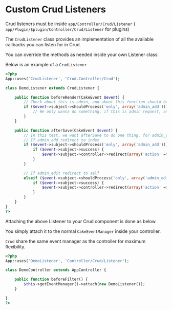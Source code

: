 # Custom Crud Listeners

Crud listeners must be inside `app/Controller/Crud/Listener` ( `app/Plugin/$plugin/Controller/Crud/Listener` for plugins)

The `CrudListener` class provides an implementation of all the available callbacks you can listen for in Crud.

You can override the methods as needed inside your own Listener class.

Below is an example of a `CrudListener`

```php
<?php
App::uses('CrudListener', 'Crud.Controller/Crud');

class DemoListener extends CrudListener {

	public function beforeRender(CakeEvent $event) {
		// Check about this is admin, and about this function should be process for this action
		if ($event->subject->shouldProcess('only', array('admin_add'))) {
			// We only wanna do something, if this is admin request, and only for "admin_add"
		}
	}

	public function afterSave(CakeEvent $event) {
		// In this test, we want afterSave to do one thing, for admin_add and another for admin_edit
		// If admin_add redirect to index
		if ($event->subject->shouldProcess('only', array('admin_add'))) {
			if ($event->subject->success) {
				$event->subject->controller->redirect(array('action' => 'index'));
			}
		}

		// If admin_edit redirect to self
		elseif ($event->subject->shouldProcess('only', array('admin_edit'))) {
			if ($event->subject->success) {
				$event->subject->controller->redirect(array('action' => 'edit', $id));
			}
		}
	}
}
?>
```

Attaching the above Listener to your Crud component is done as below.

You simply attach it to the normal `CakeEventManager` inside your controller.

`Crud` share the same event manager as the controller for maximum flexibility.

```php
<?php
App::uses('DemoListener', 'Controller/Crud/Listener');

class DemoController extends AppController {

	public function beforeFilter() {
		$this->getEventManager()->attach(new DemoListener());
	}

}
?>
```
